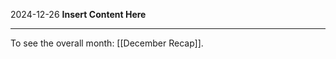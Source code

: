 2024-12-26
__Insert Content Here__
_______________________
To see the overall month: [[December Recap]].